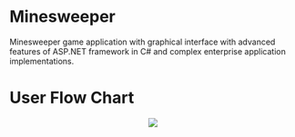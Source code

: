 # Minesweeper
Minesweeper game application with graphical interface with advanced features of ASP.NET framework in C# and complex enterprise application implementations. 

# User Flow Chart
<p align="center">
<image src="DIagram/Minesweeper-User-FlowChart.png">
</p>


